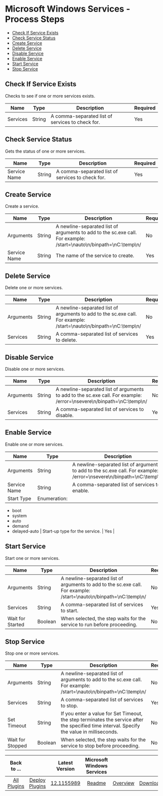 
# Microsoft Windows Services - Process Steps

* [Check If Service Exists](#check_if_service_exists)
* [Check Service Status](#check_service_status)
* [Create Service](#create_service)
* [Delete Service](#delete_service)
* [Disable Service](#disable_service)
* [Enable Service](#enable_service)
* [Start Service](#start_service)
* [Stop Service](#stop_service)


## Check If Service Exists

Checks to see if one or more services exists.


| Name | Type | Description                                                                                                          | Required |
| ---- | ---- | -------------------------------------------------------------------------------------------------------------------- | -------- |
| Services | String | A comma-separated list of services to check for. | Yes |

## Check Service Status

Gets the status of one or more services.


| Name | Type | Description                                                                                                          | Required |
| ---- | ---- | -------------------------------------------------------------------------------------------------------------------- | -------- |
| Service Name | String | A comma-separated list of services to check for. | Yes |

## Create Service

Create a service.


| Name | Type | Description                                                                                                          | Required |
| ---- | ---- | -------------------------------------------------------------------------------------------------------------------- | -------- |
| Arguments | String | A newline-separated list of arguments to add to the sc.exe call. For example: /start=\nauto\n/binpath=\nC:\temp\n/ | No |
| Service Name | String | The name of the service to create. | Yes |

## Delete Service

Delete one or more services.


| Name | Type | Description                                                                                                          | Required |
| ---- | ---- | -------------------------------------------------------------------------------------------------------------------- | -------- |
| Arguments | String | A newline-separated list of arguments to add to the sc.exe call. For example: /start=\nauto\n/binpath=\nC:\temp\n/ | No |
| Services | String | A comma-separated list of services to delete. | Yes |

## Disable Service

Disable one or more services.


| Name | Type | Description                                                                                                          | Required |
| ---- | ---- | -------------------------------------------------------------------------------------------------------------------- | -------- |
| Arguments | String | A newline-separated list of arguments to add to the sc.exe call. For example: /error=\nsevere\n/binpath=\nC:\temp\n/ | No |
| Services | String | A comma-separated list of services to disable. | Yes |

## Enable Service

Enable one or more services.


| Name | Type | Description                                                                                                          | Required |
| ---- | ---- | -------------------------------------------------------------------------------------------------------------------- | -------- |
| Arguments | String | A newline-separated list of arguments to add to the sc.exe call. For example: /error=\nsevere\n/binpath=\nC:\temp\n/ | No |
| Service Name | String | A comma-separated list of services to enable. | Yes |
| Start Type | Enumeration:
* boot
* system
* auto
* demand
* delayed-auto
| Start-up type for the service. | Yes |

## Start Service

Start one or more services.


| Name | Type | Description                                                                                                          | Required |
| ---- | ---- | -------------------------------------------------------------------------------------------------------------------- | -------- |
| Arguments | String | A newline-separated list of arguments to add to the sc.exe call. For example: /start=\nauto\n/binpath=\nC:\temp\n/ | No |
| Services | String | A comma-separated list of services to start. | Yes |
| Wait for Started | Boolean | When selected, the step waits for the service to run before proceeding. | No |

## Stop Service

Stop one or more services.


| Name | Type | Description                                                                                                          | Required |
| ---- | ---- | -------------------------------------------------------------------------------------------------------------------- | -------- |
| Arguments | String | A newline-separated list of arguments to add to the sc.exe call. For example: /start=\nauto\n/binpath=\nC:\temp\n/ | No |
| Services | String | A comma-separated list of services to stop. | Yes |
| Set Timeout | String | If you enter a value for Set Timeout, the step terminates the service after the specified time interval. Specify the value in milliseconds. | No |
| Wait for Stopped | Boolean | When selected, the step waits for the service to stop before proceeding. | No |



|Back to ...||Latest Version|Microsoft Windows Services |||
| :---: | :---: | :---: | :---: | :---: | :---: |
|[All Plugins](../../index.md)|[Deploy Plugins](../README.md)|[12.1155989](https://raw.githubusercontent.com/UrbanCode/IBM-UCD-PLUGINS/main/files/ServiceControlManager/ucd-ServiceControlManager-12.1155989.zip)|[Readme](README.md)|[Overview](overview.md)|[Downloads](downloads.md)|
